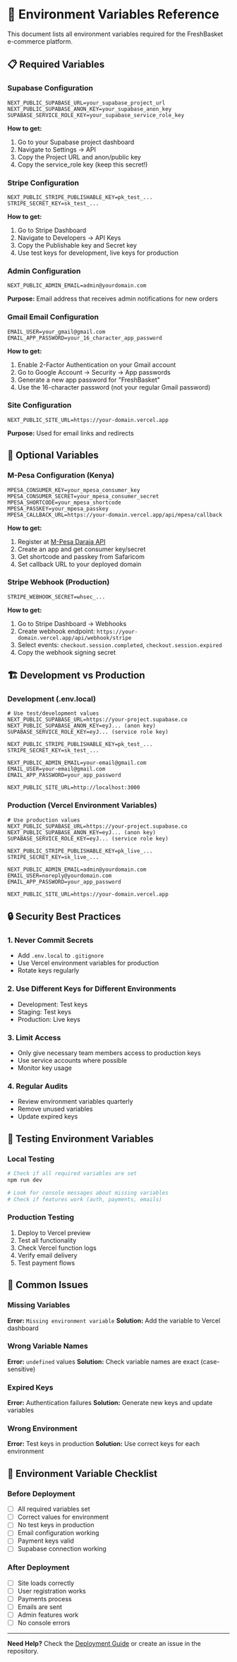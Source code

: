 # 🔧 Environment Variables Reference

This document lists all environment variables required for the FreshBasket e-commerce platform.

## 📋 Required Variables

### Supabase Configuration

```env
NEXT_PUBLIC_SUPABASE_URL=your_supabase_project_url
NEXT_PUBLIC_SUPABASE_ANON_KEY=your_supabase_anon_key
SUPABASE_SERVICE_ROLE_KEY=your_supabase_service_role_key
```

**How to get:**

1. Go to your Supabase project dashboard
2. Navigate to Settings → API
3. Copy the Project URL and anon/public key
4. Copy the service_role key (keep this secret!)

### Stripe Configuration

```env
NEXT_PUBLIC_STRIPE_PUBLISHABLE_KEY=pk_test_...
STRIPE_SECRET_KEY=sk_test_...
```

**How to get:**

1. Go to Stripe Dashboard
2. Navigate to Developers → API Keys
3. Copy the Publishable key and Secret key
4. Use test keys for development, live keys for production

### Admin Configuration

```env
NEXT_PUBLIC_ADMIN_EMAIL=admin@yourdomain.com
```

**Purpose:** Email address that receives admin notifications for new orders

### Gmail Email Configuration

```env
EMAIL_USER=your_gmail@gmail.com
EMAIL_APP_PASSWORD=your_16_character_app_password
```

**How to get:**

1. Enable 2-Factor Authentication on your Gmail account
2. Go to Google Account → Security → App passwords
3. Generate a new app password for "FreshBasket"
4. Use the 16-character password (not your regular Gmail password)

### Site Configuration

```env
NEXT_PUBLIC_SITE_URL=https://your-domain.vercel.app
```

**Purpose:** Used for email links and redirects

## 🔧 Optional Variables

### M-Pesa Configuration (Kenya)

```env
MPESA_CONSUMER_KEY=your_mpesa_consumer_key
MPESA_CONSUMER_SECRET=your_mpesa_consumer_secret
MPESA_SHORTCODE=your_mpesa_shortcode
MPESA_PASSKEY=your_mpesa_passkey
MPESA_CALLBACK_URL=https://your-domain.vercel.app/api/mpesa/callback
```

**How to get:**

1. Register at [M-Pesa Daraja API](https://developer.safaricom.co.ke/)
2. Create an app and get consumer key/secret
3. Get shortcode and passkey from Safaricom
4. Set callback URL to your deployed domain

### Stripe Webhook (Production)

```env
STRIPE_WEBHOOK_SECRET=whsec_...
```

**How to get:**

1. Go to Stripe Dashboard → Webhooks
2. Create webhook endpoint: `https://your-domain.vercel.app/api/webhook/stripe`
3. Select events: `checkout.session.completed`, `checkout.session.expired`
4. Copy the webhook signing secret

## 🏗️ Development vs Production

### Development (.env.local)

```env
# Use test/development values
NEXT_PUBLIC_SUPABASE_URL=https://your-project.supabase.co
NEXT_PUBLIC_SUPABASE_ANON_KEY=eyJ... (anon key)
SUPABASE_SERVICE_ROLE_KEY=eyJ... (service role key)

NEXT_PUBLIC_STRIPE_PUBLISHABLE_KEY=pk_test_...
STRIPE_SECRET_KEY=sk_test_...

NEXT_PUBLIC_ADMIN_EMAIL=your-email@gmail.com
EMAIL_USER=your-email@gmail.com
EMAIL_APP_PASSWORD=your_app_password

NEXT_PUBLIC_SITE_URL=http://localhost:3000
```

### Production (Vercel Environment Variables)

```env
# Use production values
NEXT_PUBLIC_SUPABASE_URL=https://your-project.supabase.co
NEXT_PUBLIC_SUPABASE_ANON_KEY=eyJ... (anon key)
SUPABASE_SERVICE_ROLE_KEY=eyJ... (service role key)

NEXT_PUBLIC_STRIPE_PUBLISHABLE_KEY=pk_live_...
STRIPE_SECRET_KEY=sk_live_...

NEXT_PUBLIC_ADMIN_EMAIL=admin@yourdomain.com
EMAIL_USER=noreply@yourdomain.com
EMAIL_APP_PASSWORD=your_app_password

NEXT_PUBLIC_SITE_URL=https://your-domain.vercel.app
```

## 🔒 Security Best Practices

### 1. Never Commit Secrets

- Add `.env.local` to `.gitignore`
- Use Vercel environment variables for production
- Rotate keys regularly

### 2. Use Different Keys for Different Environments

- Development: Test keys
- Staging: Test keys
- Production: Live keys

### 3. Limit Access

- Only give necessary team members access to production keys
- Use service accounts where possible
- Monitor key usage

### 4. Regular Audits

- Review environment variables quarterly
- Remove unused variables
- Update expired keys

## 🧪 Testing Environment Variables

### Local Testing

```bash
# Check if all required variables are set
npm run dev

# Look for console messages about missing variables
# Check if features work (auth, payments, emails)
```

### Production Testing

1. Deploy to Vercel preview
2. Test all functionality
3. Check Vercel function logs
4. Verify email delivery
5. Test payment flows

## 🚨 Common Issues

### Missing Variables

**Error:** `Missing environment variable`
**Solution:** Add the variable to Vercel dashboard

### Wrong Variable Names

**Error:** `undefined` values
**Solution:** Check variable names are exact (case-sensitive)

### Expired Keys

**Error:** Authentication failures
**Solution:** Generate new keys and update variables

### Wrong Environment

**Error:** Test keys in production
**Solution:** Use correct keys for each environment

## 📝 Environment Variable Checklist

### Before Deployment

- [ ] All required variables set
- [ ] Correct values for environment
- [ ] No test keys in production
- [ ] Email configuration working
- [ ] Payment keys valid
- [ ] Supabase connection working

### After Deployment

- [ ] Site loads correctly
- [ ] User registration works
- [ ] Payments process
- [ ] Emails are sent
- [ ] Admin features work
- [ ] No console errors

---

**Need Help?** Check the [Deployment Guide](./DEPLOYMENT.md) or create an issue in the repository.
